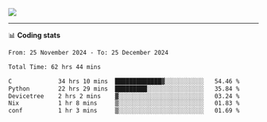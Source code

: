 <picture>
  <source
  srcset="https://github-readme-stats.vercel.app/api?username=sant0s12&show_icons=true&theme=dark"
  media="(prefers-color-scheme: dark)"
  />
  <source
  srcset="https://github-readme-stats.vercel.app/api?username=sant0s12&show_icons=true"
  media="(prefers-color-scheme: light)"
  />
  <img src="https://github-readme-stats.vercel.app/api?username=sant0s12&show_icons=true" />
</picture>

---

📊 **Coding stats**

<!--START_SECTION:waka-->

```txt
From: 25 November 2024 - To: 25 December 2024

Total Time: 62 hrs 44 mins

C             34 hrs 10 mins  █████████████▓░░░░░░░░░░░   54.46 %
Python        22 hrs 29 mins  █████████░░░░░░░░░░░░░░░░   35.84 %
Devicetree    2 hrs 2 mins    ▓░░░░░░░░░░░░░░░░░░░░░░░░   03.24 %
Nix           1 hr 8 mins     ▒░░░░░░░░░░░░░░░░░░░░░░░░   01.83 %
conf          1 hr 3 mins     ▒░░░░░░░░░░░░░░░░░░░░░░░░   01.69 %
```

<!--END_SECTION:waka-->
